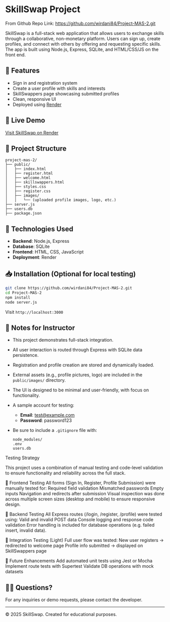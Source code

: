 # SkillSwap Project 

From Github Repo Link: https://github.com/wirdani84/Project-MAS-2.git

SkillSwap is a full-stack web application that allows users to exchange skills through a collaborative, non-monetary platform. Users can sign up, create profiles, and connect with others by offering and requesting specific skills. The app is built using Node.js, Express, SQLite, and HTML/CSS/JS on the front end.

## 🔧 Features

* Sign in and registration system
* Create a user profile with skills and interests
* SkillSwappers page showcasing submitted profiles
* Clean, responsive UI
* Deployed using [Render](https://render.com)

## 🚀 Live Demo

[Visit SkillSwap on Render](https://project-mas-2.onrender.com)

## 📂 Project Structure

```
project-mas-2/
├── public/
│   ├── index.html
│   ├── register.html
│   ├── welcome.html
│   ├── skillswappers.html
│   ├── styles.css
│   ├── register.css
│   ├── images/
│   │   └── (uploaded profile images, logo, etc.)
├── server.js
├── users.db
├── package.json
```

## 🧠 Technologies Used

* **Backend**: Node.js, Express
* **Database**: SQLite
* **Frontend**: HTML, CSS, JavaScript
* **Deployment**: Render

## 📥 Installation (Optional for local testing)

```bash
git clone https://github.com/wirdani84/Project-MAS-2.git
cd Project-MAS-2
npm install
node server.js
```

Visit `http://localhost:3000`

## 🔐 Notes for Instructor

* This project demonstrates full-stack integration.
* All user interaction is routed through Express with SQLite data persistence.
* Registration and profile creation are stored and dynamically loaded.
* External assets (e.g., profile pictures, logo) are included in the `public/images/` directory.
* The UI is designed to be minimal and user-friendly, with focus on functionality.
* A sample account for testing:

  * **Email**: [test@example.com](mailto:test@example.com)
  * **Password**: password123
* Be sure to include a `.gitignore` file with:

  ```
  node_modules/
  .env
  users.db
  ```
Testing Strategy

This project uses a combination of manual testing and code-level validation to ensure functionality and reliability across the full stack.

🔹 Frontend Testing
All forms (Sign In, Register, Profile Submission) were manually tested for:
Required field validation
Mismatched passwords
Empty inputs
Navigation and redirects after submission
Visual inspection was done across multiple screen sizes (desktop and mobile) to ensure responsive design.

🔹 Backend Testing
All Express routes (/login, /register, /profile) were tested using:
Valid and invalid POST data
Console logging and response code validation
Error handling is included for database operations (e.g. failed insert, invalid data).

🔹 Integration Testing (Light)
Full user flow was tested:
New user registers → redirected to welcome page
Profile info submitted → displayed on SkillSwappers page

🔹 Future Enhancements
Add automated unit tests using Jest or Mocha
Implement route tests with Supertest
Validate DB operations with mock datasets

## 🙋‍♀️ Questions?

For any inquiries or demo requests, please contact the developer.

---

© 2025 SkillSwap. Created for educational purposes.
